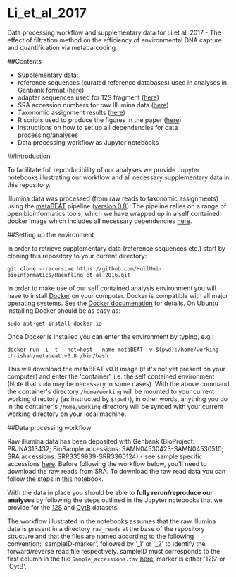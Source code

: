 # Li_et_al_2017
Data processing workflow and supplementary data for Li et al. 2017 - The effect of filtration method on the efficiency of environmental DNA capture and quantification via metabarcoding

##Contents
 - Supplementary [data](https://github.com/HullUni-bioinformatics/Haenfling_et_al_2016/tree/master/supplementary_data):
  - reference sequences (curated reference databases) used in analyses in Genbank format ([here](https://github.com/HullUni-bioinformatics/Haenfling_et_al_2016/tree/master/supplementary_data/reference_DBs))
  - adapter sequences used for 12S fragment ([here](https://github.com/HullUni-bioinformatics/Haenfling_et_al_2016/tree/master/supplementary_data/adapters))
  - SRA accession numbers for raw Illumina data ([here](https://github.com/HullUni-bioinformatics/Haenfling_et_al_2016/blob/master/supplementary_data/Sample_accessions.tsv))
  - Taxonomic assignment results ([here](https://github.com/HullUni-bioinformatics/Haenfling_et_al_2016/tree/master/supplementary_data/assignment_results))
  - R scripts used to produce the figures in the paper ([here](https://github.com/HullUni-bioinformatics/Haenfling_et_al_2016/tree/master/supplementary_data/R_scripts))
 - Instructions on how to set up all dependencies for data processing/analyses
 - Data processing workflow as Jupyter notebooks


##Introduction

To facilitate full reproducibility of our analyses we provide Jupyter notebooks illustrating our workflow and all necessary supplementary data in this repository.

Illumina data was processed (from raw reads to taxonomic assignments) using the [metaBEAT](https://github.com/HullUni-bioinformatics/metaBEAT) pipeline ([version 0.8](https://github.com/HullUni-bioinformatics/metaBEAT/releases)). The pipeline relies on a range of open bioinformatics tools, which we have wrapped up in a self contained docker image which includes all necessary dependencies [here](https://hub.docker.com/r/chrishah/metabeat/).

##Setting up the environment

In order to retrieve supplementary data (reference sequences etc.) start by cloning this repository to your current directory:
```
git clone --recursive https://github.com/HullUni-bioinformatics/Haenfling_et_al_2016.git
```

In order to make use of our self contained analysis environment you will have to install [Docker](https://www.docker.com/) on your computer. Docker is compatible with all major operating systems. See the [Docker documenation](https://docs.docker.com/) for details. On Ubuntu installing Docker should be as easy as:

```
sudo apt-get install docker.io
```

Once Docker is installed you can enter the environment by typing, e.g.:
```
docker run -i -t --net=host --name metaBEAT -v $(pwd):/home/working chrishah/metabeat:v0.8 /bin/bash
```

This will download the metaBEAT v0.8 image (if it's not yet present on your computer) and enter the 'container', i.e. the self contained environment (Note that `sudo` may be necessary in some cases). With the above command the container's directory `/home/working` will be mounted to your current working directory (as instructed by `$(pwd)`), in other words, anything you do in the container's `/home/working` directory will be synced with your current working directory on your local machine. 

##Data processing workflow

Raw illumina data has been deposited with Genbank (BioProject: PRJNA313432; BioSample accessions: SAMN04530423-SAMN04530510; SRA accessions: SRR3359939-SRR3360124) - see sample specific accessions [here](https://github.com/HullUni-bioinformatics/Haenfling_et_al_2016/blob/master/supplementary_data/Sample_accessions.tsv). Before following the workflow below, you'll need to download the raw reads from SRA. To download the raw read data you can follow the steps in [this](https://github.com/HullUni-bioinformatics/Haenfling_et_al_2016/blob/master/raw_reads/How_to_download_from_SRA.ipynb) notebook.


With the data in place you should be able to __fully rerun/reproduce our analyses__ by following the steps outlined in the Jupyter notebooks that we provide for the [12S](https://github.com/HullUni-bioinformatics/Haenfling_et_al_2016/blob/master/12S/12S.ipynb) and [CytB](https://github.com/HullUni-bioinformatics/Haenfling_et_al_2016/blob/master/CytB/CytB.ipynb) datasets.

The workflow illustrated in the notebooks assumes that the raw Illumina data is present in a directory `raw_reads` at the base of the repository structure and that the files are named according to the following convention:
'sampleID-marker', followed by '_1' or '_2' to identify the forward/reverse read file respectively. sampleID must corresponds to the first column in the file `Sample_accessions.tsv` [here](https://github.com/HullUni-bioinformatics/Haenfling_et_al_2016/blob/master/supplementary_data/Sample_accessions.tsv), marker is either '12S' or 'CytB'.
